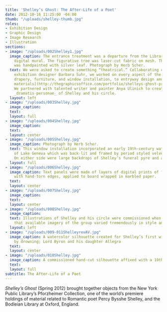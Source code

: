 ```yaml
---
title: 'Shelley’s Ghost: The After-Life of a Poet'
date: 2012-10-16 11:25:00 -04:00
thumb: "/uploads/shelley-thumb.jpg"
roles:
- Exhibition Design
- Graphic Design
- Image Research
- Illustration
sections:
- image: "/uploads/002Shelley1.jpg"
  image_caption: The entrance treatment was a departure from the Library's typical
    digital mural. The figurative tree was laser-cut fabric on mesh. The show’s title
    was handpainted with silver leaf. Photograph by Herb Scher.
  text: We were asked to create something “theatrical.” Collaborating closely with
    exhibition designer Barbara Suhr, we worked on every aspect of the show, from
    drapery, furniture, and window installation, to entryway design and [all printed
    materials](http://thegraphicsoffice.com/portfolio/shelleys-ghost-print-and-digital/).
    We partnered with talented writer and painter Anya Ulinich to create a collaged
    _dramatis personae_ of Shelley and his circle.
  layout: left
- image: "/uploads/003Shelley.jpg"
  image_caption: 
  text: 
  layout: full
- image: "/uploads/004Shelley.jpg"
  image_caption: 
  text: 
  layout: center
- image: "/uploads/005Shelley.jpg"
  image_caption: Photograph by Herb Scher.
  text: This window installation incorporated an early 19th-century watercolor view
    of Lake Geneva which was back-lit and framed by period styled velvet drapery.
    On either side were large backdrops of Shelley’s funeral pyre and a Romantic landscape.
  layout: full
- image: "/uploads/006Shelley.jpg"
  image_caption: Text panels were made of layers of digital prints of foxed paper
    with hand-torn edges, applied to board wrapped in marbled paper.
  text: 
  layout: center
- image: "/uploads/007Shelley.jpg"
  image_caption: 
  text: 
  layout: center
- image: "/uploads/008Shelley.jpg"
  image_caption: 
  text: Illustrations of Shelley and his circle were commissioned when it became clear
    that available imagery of the group varied tremendously in style and quality.
  layout: left
- image: "/uploads/009-011ShelleyrevAV.jpg"
  image_caption: A watercolor silhouette created for Shelley’s first wife, a suicide
    by drowning; Lord Byron and his daughter Allegra
  text: 
  layout: center
- image: "/uploads/010Shelley.jpg"
  image_caption: A commissioned hand-cut silhouette affixed with a 19th-century clip.
  text: 
  layout: full
subtitle: The After-Life of a Poet
---
```


_Shelley’s Ghost_ (Spring 2012) brought together objects from the New York Public Library’s Pforzheimer Collection, one of the world’s premiere holdings of material related to Romantic poet Percy Bysshe Shelley, and the Bodleian Library at Oxford, England.
